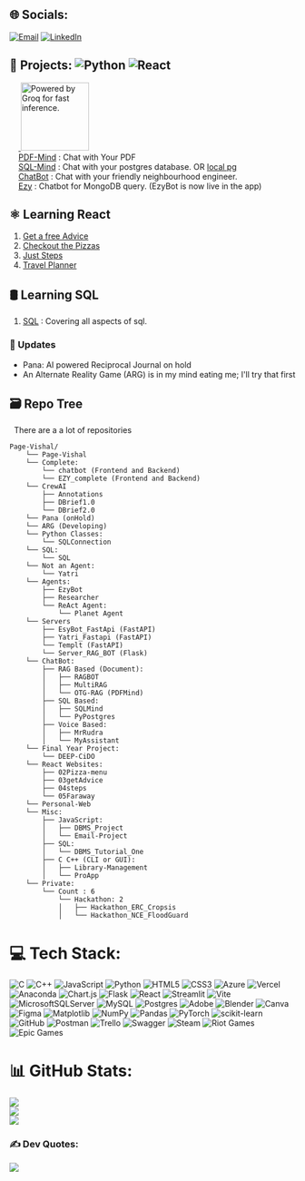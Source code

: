 
## 🌐 Socials:
  [![Email](https://img.shields.io/badge/Email-D14836?logo=gmail&logoColor=white)](https://mail.google.com/mail/?view=cm&fs=1&to=sigdelvishal123@gmail.com)
  [![LinkedIn](https://img.shields.io/badge/LinkedIn-%230077B5.svg?logo=linkedin&logoColor=white)](https://www.linkedin.com/in/vishalsigdel/) 

## 🎯 Projects:  ![Python](https://img.shields.io/badge/-Python-3776AB?style=flat&logo=python&logoColor=white)  ![React](https://img.shields.io/badge/-React-61DAFB?style=flat&logo=react&logoColor=black) <br/>
&nbsp;&nbsp;&nbsp;&nbsp;<a href="https://groq.com" target="_blank" rel="noopener noreferrer">
  <img
    src="https://groq.com/wp-content/uploads/2024/03/PBG-mark1-color.svg"
    alt="Powered by Groq for fast inference."
    style="width: 120px; height: auto;"
  />
</a>
<br/>
&nbsp;&nbsp;&nbsp;&nbsp;[PDF-Mind](https://st-chatpdf.streamlit.app/) : Chat with Your PDF  <br />
&nbsp;&nbsp;&nbsp;&nbsp;[SQL-Mind](https://sqlmind.streamlit.app/) : Chat with your postgres database. OR [local pg](https://sigiiz-sqlmind.hf.space/)</br>
&nbsp;&nbsp;&nbsp;&nbsp;[ChatBot](https://chatbot-vite-theta.vercel.app/) : Chat with your friendly neighbourhood engineer. <br/>
&nbsp;&nbsp;&nbsp;&nbsp;[Ezy](https://ezy-kappa.vercel.app/) : Chatbot for MongoDB query. (EzyBot is now live in the app) <br/>

## ⚛️ Learning React
  1. [Get a free Advice](https://page-vishal.github.io/03getAdvice/) <br />
  2. [Checkout the Pizzas](https://page-vishal.github.io/02Pizza-menu/) <br />
  3. [Just Steps](https://page-vishal.github.io/04steps/) <br />
  4. [Travel Planner](https://page-vishal.github.io/05Faraway/) <br/>

## 🛢 Learning SQL
  1. [SQL](https://github.com/Page-Vishal/SQL) : Covering all aspects of sql.<br/>
### 🔄 Updates

- Pana: AI powered Reciprocal Journal on hold
- An Alternate Reality Game (ARG) is in my mind eating me; I'll try that first

## 🗃️ Repo Tree
&nbsp;&nbsp;There are a a lot of repositories <br/>

```
Page-Vishal/
    └── Page-Vishal
    └── Complete:
        └── chatbot (Frontend and Backend)
        └── EZY_complete (Frontend and Backend)
    └── CrewAI
        ├── Annotations
        ├── DBrief1.0
        └── DBrief2.0
    └── Pana (onHold)
    └── ARG (Developing)
    └── Python Classes:
        └── SQLConnection
    └── SQL:
        └── SQL
    └── Not an Agent:
        └── Yatri
    └── Agents:
        ├── EzyBot
        ├── Researcher
        └── ReAct Agent:
            └── Planet Agent
    └── Servers
        ├── EsyBot_FastApi (FastAPI)
        ├── Yatri_Fastapi (FastAPI)
        └── Templt (FastAPI)
        └── Server_RAG_BOT (Flask)
    └── ChatBot:
        ├── RAG Based (Document):
        │   ├── RAGBOT 
        │   ├── MultiRAG
        │   └── OTG-RAG (PDFMind)
        ├── SQL Based:
        │   ├── SQLMind
        │   └── PyPostgres
        ├── Voice Based:
        │   ├── MrRudra
        │   └── MyAssistant
    └── Final Year Project:
        └── DEEP-CiDO
    └── React Websites:
        ├── 02Pizza-menu
        ├── 03getAdvice
        ├── 04steps
        └── 05Faraway
    └── Personal-Web
    └── Misc:
        ├── JavaScript:
        │   ├── DBMS_Project 
        │   └── Email-Project
        ├── SQL:
        │   └── DBMS_Tutorial_One 
        ├── C C++ (CLI or GUI):
        │   ├── Library-Management
        │   └── ProApp
    └── Private:
        └── Count : 6
            └── Hackathon: 2
            │   ├── Hackathon_ERC_Cropsis
            │   └── Hackathon_NCE_FloodGuard 
```
<!-- 
    └── Private:
        ├── st_PDFMind
        ├── react
        └── Hackathon:
        │   ├── Hackathon_ERC_Cropsis 
        │   ├── Hackathon_NCE_FloodGuard
        ├── chatbot_vite
        └── Bot Collection
-->



# 💻 Tech Stack:
![C](https://img.shields.io/badge/c-%2300599C.svg?style=for-the-badge&logo=c&logoColor=white) ![C++](https://img.shields.io/badge/c++-%2300599C.svg?style=for-the-badge&logo=c%2B%2B&logoColor=white) ![JavaScript](https://img.shields.io/badge/javascript-%23323330.svg?style=for-the-badge&logo=javascript&logoColor=%23F7DF1E) ![Python](https://img.shields.io/badge/python-3670A0?style=for-the-badge&logo=python&logoColor=ffdd54) ![HTML5](https://img.shields.io/badge/html5-%23E34F26.svg?style=for-the-badge&logo=html5&logoColor=white) ![CSS3](https://img.shields.io/badge/css3-%231572B6.svg?style=for-the-badge&logo=css3&logoColor=white) ![Azure](https://img.shields.io/badge/azure-%230072C6.svg?style=for-the-badge&logo=microsoftazure&logoColor=white) ![Vercel](https://img.shields.io/badge/vercel-%23000000.svg?style=for-the-badge&logo=vercel&logoColor=white) ![Anaconda](https://img.shields.io/badge/Anaconda-%2344A833.svg?style=for-the-badge&logo=anaconda&logoColor=white) ![Chart.js](https://img.shields.io/badge/chart.js-F5788D.svg?style=for-the-badge&logo=chart.js&logoColor=white) ![Flask](https://img.shields.io/badge/flask-%23000.svg?style=for-the-badge&logo=flask&logoColor=white) ![React](https://img.shields.io/badge/react-%2320232a.svg?style=for-the-badge&logo=react&logoColor=%2361DAFB) ![Streamlit](https://img.shields.io/badge/Streamlit-%23FE4B4B.svg?style=for-the-badge&logo=streamlit&logoColor=white) ![Vite](https://img.shields.io/badge/vite-%23646CFF.svg?style=for-the-badge&logo=vite&logoColor=white) ![MicrosoftSQLServer](https://img.shields.io/badge/Microsoft%20SQL%20Server-CC2927?style=for-the-badge&logo=microsoft%20sql%20server&logoColor=white) ![MySQL](https://img.shields.io/badge/mysql-4479A1.svg?style=for-the-badge&logo=mysql&logoColor=white) ![Postgres](https://img.shields.io/badge/postgres-%23316192.svg?style=for-the-badge&logo=postgresql&logoColor=white) ![Adobe](https://img.shields.io/badge/adobe-%23FF0000.svg?style=for-the-badge&logo=adobe&logoColor=white) ![Blender](https://img.shields.io/badge/blender-%23F5792A.svg?style=for-the-badge&logo=blender&logoColor=white) ![Canva](https://img.shields.io/badge/Canva-%2300C4CC.svg?style=for-the-badge&logo=Canva&logoColor=white) ![Figma](https://img.shields.io/badge/figma-%23F24E1E.svg?style=for-the-badge&logo=figma&logoColor=white) ![Matplotlib](https://img.shields.io/badge/Matplotlib-%23ffffff.svg?style=for-the-badge&logo=Matplotlib&logoColor=black) ![NumPy](https://img.shields.io/badge/numpy-%23013243.svg?style=for-the-badge&logo=numpy&logoColor=white) ![Pandas](https://img.shields.io/badge/pandas-%23150458.svg?style=for-the-badge&logo=pandas&logoColor=white) ![PyTorch](https://img.shields.io/badge/PyTorch-%23EE4C2C.svg?style=for-the-badge&logo=PyTorch&logoColor=white) ![scikit-learn](https://img.shields.io/badge/scikit--learn-%23F7931E.svg?style=for-the-badge&logo=scikit-learn&logoColor=white) ![GitHub](https://img.shields.io/badge/github-%23121011.svg?style=for-the-badge&logo=github&logoColor=white) ![Postman](https://img.shields.io/badge/Postman-FF6C37?style=for-the-badge&logo=postman&logoColor=white) ![Trello](https://img.shields.io/badge/Trello-%23026AA7.svg?style=for-the-badge&logo=Trello&logoColor=white) ![Swagger](https://img.shields.io/badge/-Swagger-%23Clojure?style=for-the-badge&logo=swagger&logoColor=white) ![Steam](https://img.shields.io/badge/steam-%23000000.svg?style=for-the-badge&logo=steam&logoColor=white) ![Riot Games](https://img.shields.io/badge/riotgames-D32936.svg?style=for-the-badge&logo=riotgames&logoColor=white) ![Epic Games](https://img.shields.io/badge/epicgames-%23313131.svg?style=for-the-badge&logo=epicgames&logoColor=white)

# 📊 GitHub Stats:
![](https://github-readme-stats.vercel.app/api?username=Page-Vishal&theme=dark&hide_border=false&include_all_commits=true)<br/>
![](https://github-readme-streak-stats.herokuapp.com/?user=Page-Vishal&theme=dark&hide_border=false)<br/>
![](https://github-readme-stats.vercel.app/api/top-langs/?username=Page-Vishal&theme=dark&hide_border=false&include_all_commits=true&layout=compact)

### ✍️ Dev Quotes:
![](https://quotes-github-readme.vercel.app/api?type=horizontal&theme=radical)


<!--

## 🏆 GitHub Trophies
![](https://github-profile-trophy.vercel.app/?username=Page-Vishal&theme=radical&no-frame=false&no-bg=true&margin-w=4)

### 🔝 Top Contributed Repo
![](https://github-contributor-stats.vercel.app/api?username=Page-Vishal&limit=5&theme=dark&combine_all_yearly_contributions=true)

---
[![](https://visitcount.itsvg.in/api?id=Page-Vishal&icon=0&color=0)](https://visitcount.itsvg.in)

-->
<!-- Proudly created with GPRM ( https://gprm.itsvg.in ) -->
